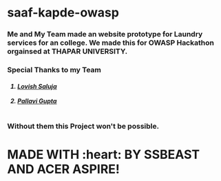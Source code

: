 # saaf-kapde-owasp
<h3>
    Me and My Team made an website prototype for Laundry services for an college. We made this for OWASP Hackathon orgainsed at THAPAR UNIVERSITY.
    </h3>
    <h3>
    Special Thanks to my Team
    <br>
    </h3>
    <h5>
      <ol>
    <li><a href="https://github.com/lovish2804">Lovish Saluja</a></li>
    <br>
    <li><a href="https://github.com/Pallaviiii">Pallavi Gupta</a></li>
    <br>
    </h5>
    <h3>
    Without them this Project won't be possible.
    </h3>
    <h1>
    MADE WITH :heart: BY SSBEAST AND ACER ASPIRE!
    </h1>
